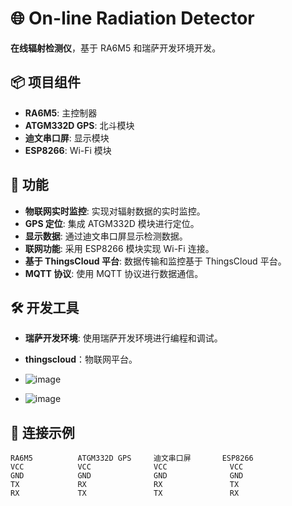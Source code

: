 # 🌐 On-line Radiation Detector

**在线辐射检测仪**，基于 RA6M5 和瑞萨开发环境开发。

## 📦 项目组件
- **RA6M5**: 主控制器
- **ATGM332D GPS**: 北斗模块
- **迪文串口屏**: 显示模块
- **ESP8266**: Wi-Fi 模块

## 🚀 功能
- **物联网实时监控**: 实现对辐射数据的实时监控。
- **GPS 定位**: 集成 ATGM332D 模块进行定位。
- **显示数据**: 通过迪文串口屏显示检测数据。
- **联网功能**: 采用 ESP8266 模块实现 Wi-Fi 连接。
- **基于 ThingsCloud 平台**: 数据传输和监控基于 ThingsCloud 平台。
- **MQTT 协议**: 使用 MQTT 协议进行数据通信。

## 🛠️ 开发工具
- **瑞萨开发环境**: 使用瑞萨开发环境进行编程和调试。
- **thingscloud**：物联网平台。
- ![image](https://github.com/pieceofApple/On-line-radiation-detector/assets/116827010/746dfe3e-0a07-4495-9166-0d5c06a313b5)

- ![image](https://github.com/pieceofApple/On-line-radiation-detector/assets/116827010/9c4786ae-7f81-44e1-9546-f374bec5048b)

## 📡 连接示例
```plaintext
RA6M5          ATGM332D GPS     迪文串口屏       ESP8266
VCC            VCC              VCC              VCC
GND            GND              GND              GND
TX             RX               RX               TX
RX             TX               TX               RX
